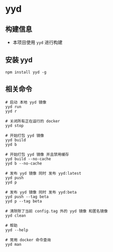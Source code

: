 # yyd

## 构建信息
* 本项目使用 `yyd` 进行构建

## 安装 yyd
```
npm install yyd -g
```

## 相关命令
```
# 启动 本地 yyd 镜像
yyd run
yyd r

# 关闭所有正在运行的 docker
yyd stop

# 开始打包 yyd 镜像
yyd build
yyd b

# 开始打包 yyd 镜像 并且禁用缓存
yyd build --no-cache
yyd b --no-cache

# 发布 yyd 镜像 同时 发布 yyd:latest
yyd push
yyd p

# 发布 yyd 镜像 同时 发布 yyd:beta
yyd push --tag beta
yyd p --tag beta

# 清除除了当前 config.tag 外的 yyd 镜像 和匿名镜像
yyd clean

# 帮助
yyd --help

# 常用 docker 命令查询
yyd man
```

